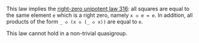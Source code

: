 This law implies the [right-zero unipotent law 316](https://teorth.github.io/equational_theories/implications/?316): all squares are equal to the same element `e` which is a right zero, namely `x ◇ e = e`.  In addition, all products of the form `_ ◇ (x ◇ (_ ◇ x))` are equal to `e`.

This law cannot hold in a non-trivial quasigroup.
